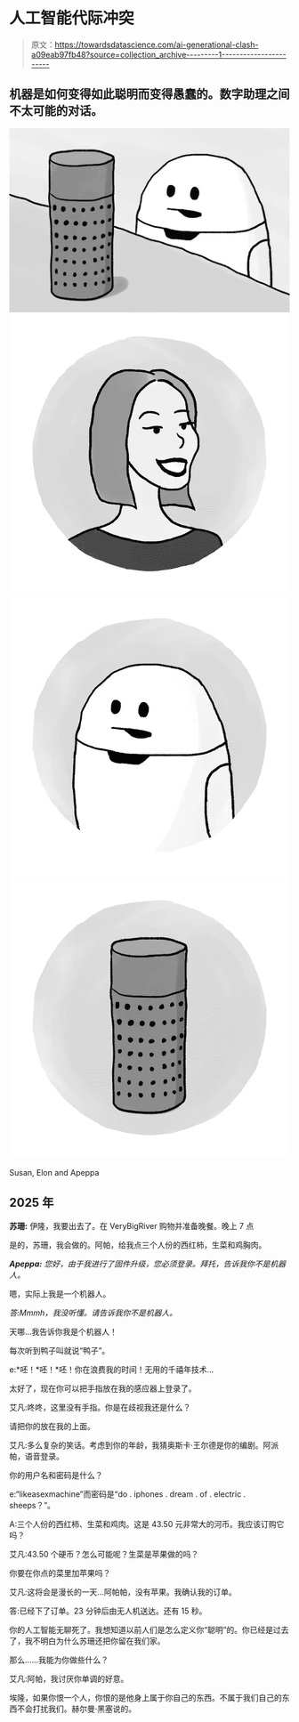 # 人工智能代际冲突

> 原文：<https://towardsdatascience.com/ai-generational-clash-a09eab97fb48?source=collection_archive---------1----------------------->

## 机器是如何变得如此聪明而变得愚蠢的。数字助理之间不太可能的对话。

![](img/734a414879534046d541ac3042bc9db5.png)![](img/fc24fd6affb64f9ee8516c02688417ca.png)![](img/68942923300a879cc39ecc5fffdafb84.png)![](img/5f7446424e44129d0e9f9c580f4c6159.png)

Susan, Elon and Apeppa

## 2025 年

**苏珊:** 伊隆，我要出去了。在 VeryBigRiver 购物并准备晚餐。晚上 7 点

是的，苏珊，我会做的。阿帕，给我点三个人份的西红柿，生菜和鸡胸肉。

***Apeppa:*** *您好，由于我进行了固件升级，您必须登录。拜托，告诉我你不是机器人。*

嗯，实际上我是一个机器人。

*答:Mmmh，我没听懂。请告诉我你不是机器人。*

天哪…我告诉你我是个机器人！

每次听到鸭子叫就说“鸭子”。

e:*呸！*呸！*呸！你在浪费我的时间！无用的千禧年技术…

太好了，现在你可以把手指放在我的感应器上登录了。

艾凡:咚咚，这里没有手指。你是在歧视我还是什么？

请把你的放在我的上面。

艾凡:多么复杂的笑话。考虑到你的年龄，我猜奥斯卡·王尔德是你的编剧。阿派帕，语音登录。

你的用户名和密码是什么？

e:“likeasexmachine”而密码是“do . iphones . dream . of . electric . sheeps？”。

A:三个人份的西红柿、生菜和鸡肉。这是 43.50 元非常大的河币。我应该订购它吗？

艾凡:43.50 个硬币？怎么可能呢？生菜是苹果做的吗？

你要在你点的菜里加苹果吗？

艾凡:这将会是漫长的一天…阿帕帕，没有苹果。我确认我的订单。

答:已经下了订单。23 分钟后由无人机送达。还有 15 秒。

你的人工智能无聊死了。我想知道以前人们是怎么定义你“聪明”的。你已经是过去了，我不明白为什么苏珊还把你留在我们家。

那么……我能为你做些什么？

艾凡:阿帕，我讨厌你单调的好意。

埃隆，如果你恨一个人，你恨的是他身上属于你自己的东西。不属于我们自己的东西不会打扰我们。赫尔曼·黑塞说的。